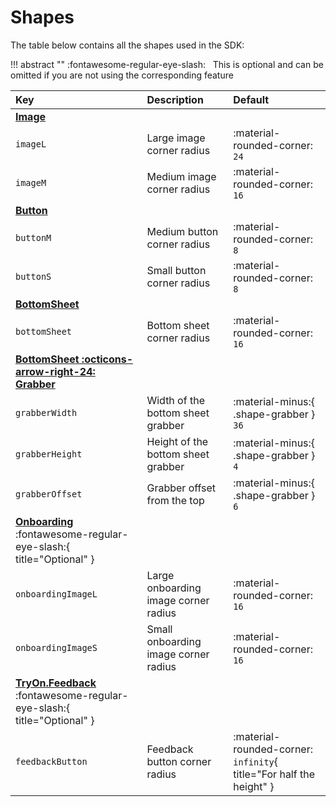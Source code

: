 # Shapes

The table below contains all the shapes used in the SDK:

!!! abstract ""
    :fontawesome-regular-eye-slash: &nbsp; This is optional and can be omitted if you are not using the corresponding feature

| Key | Description | Default |
| :-- | :---------- | :------ |
| [**Image**](#image) | | |
| `imageL` | Large image corner radius | :material-rounded-corner: `24` |
| `imageM` | Medium image corner radius | :material-rounded-corner: `16` |
| [**Button**](#button) | | |
| `buttonM` | Medium button corner radius | :material-rounded-corner: `8` |
| `buttonS` | Small button corner radius | :material-rounded-corner: `8` |
| [**BottomSheet**](#bottomsheet) | | |
| `bottomSheet` | Bottom sheet corner radius | :material-rounded-corner: `16` |
| [**BottomSheet :octicons-arrow-right-24: Grabber**](#bottomsheetgrabber) | | |
| `grabberWidth` | Width of the bottom sheet grabber | :material-minus:{ .shape-grabber } `36` |
| `grabberHeight` | Height of the bottom sheet grabber | :material-minus:{ .shape-grabber } `4` |
| `grabberOffset` | Grabber offset from the top | :material-minus:{ .shape-grabber } `6` |
| [**Onboarding**](#onboarding) :fontawesome-regular-eye-slash:{ title="Optional" } | | |
| `onboardingImageL` | Large onboarding image corner radius | :material-rounded-corner: `16` |
| `onboardingImageS` | Small onboarding image corner radius | :material-rounded-corner: `16` |
| [**TryOn.Feedback**](#tryonfeedback) :fontawesome-regular-eye-slash:{ title="Optional" } | | |
| `feedbackButton` | Feedback button corner radius | :material-rounded-corner: `infinity`{ title="For half the height" }  |
